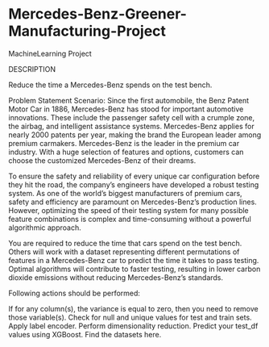 # Mercedes-Benz-Greener-Manufacturing-Project
MachineLearning Project


DESCRIPTION

Reduce the time a Mercedes-Benz spends on the test bench.

Problem Statement Scenario:
Since the first automobile, the Benz Patent Motor Car in 1886, Mercedes-Benz has stood for important automotive innovations. These include the passenger safety cell with a crumple zone, the airbag, and intelligent assistance systems. Mercedes-Benz applies for nearly 2000 patents per year, making the brand the European leader among premium carmakers. Mercedes-Benz is the leader in the premium car industry. With a huge selection of features and options, customers can choose the customized Mercedes-Benz of their dreams.

To ensure the safety and reliability of every unique car configuration before they hit the road, the company’s engineers have developed a robust testing system. As one of the world’s biggest manufacturers of premium cars, safety and efficiency are paramount on Mercedes-Benz’s production lines. However, optimizing the speed of their testing system for many possible feature combinations is complex and time-consuming without a powerful algorithmic approach.

You are required to reduce the time that cars spend on the test bench. Others will work with a dataset representing different permutations of features in a Mercedes-Benz car to predict the time it takes to pass testing. Optimal algorithms will contribute to faster testing, resulting in lower carbon dioxide emissions without reducing Mercedes-Benz’s standards.

Following actions should be performed:

If for any column(s), the variance is equal to zero, then you need to remove those variable(s).
Check for null and unique values for test and train sets.
Apply label encoder.
Perform dimensionality reduction.
Predict your test_df values using XGBoost.
Find the datasets here.
